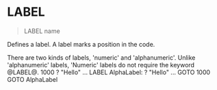 # LABEL

> LABEL name

Defines a label. A label marks a position in the code.


There are two kinds of labels, 'numeric' and 'alphanumeric'. Unlike 'alphanumeric' labels, 'Numeric' labels do not require the keyword @LABEL@.
1000 ? "Hello"
...
LABEL AlphaLabel: ? "Hello"
...
GOTO 1000
GOTO AlphaLabel


